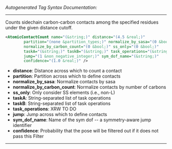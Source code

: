 <!-- THIS IS AN AUTOGENERATED FILE: Don't edit it directly, instead change the schema definition in the code itself. -->

_Autogenerated Tag Syntax Documentation:_

---
Counts sidechain carbon-carbon contacts among the specified residues under the given distance cutoff.

```xml
<AtomicContactCount name="(&string;)" distance="(4.5 &real;)"
        partition="(none &partition_types;)" normalize_by_sasa="(0 &bool;)"
        normalize_by_carbon_count="(0 &bool;)" ss_only="(0 &bool;)"
        taskA="(&string;)" taskB="(&string;)" task_operations="(&string;)"
        jump="(1 &non_negative_integer;)" sym_dof_name="(&string;)"
        confidence="(1.0 &real;)" />
```

-   **distance**: Distance across which to count a contact
-   **partition**: Partition across which to define contacts
-   **normalize_by_sasa**: Normalize contacts by sasa
-   **normalize_by_carbon_count**: Normalize contacts by number of carbons
-   **ss_only**: Only consider SS elements (i.e., non-L)
-   **taskA**: String-separated list of task operations
-   **taskB**: String-separated list of task operations
-   **task_operations**: XRW TO DO
-   **jump**: Jump across which to define contacts
-   **sym_dof_name**: Name of the sym dof -- a symmetry-aware jump identifier
-   **confidence**: Probability that the pose will be filtered out if it does not pass this Filter

---
